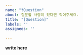 ```yaml
---
name: "❓Question"
about: 질문할 사항이 있다면 적어주세요.
title: "[Question]"
labels: ''
assignees: ''

---
```


**write here**

